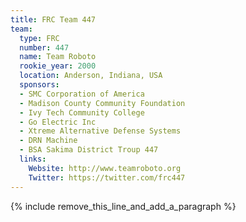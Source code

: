 ```yaml
---
title: FRC Team 447
team:
  type: FRC
  number: 447
  name: Team Roboto
  rookie_year: 2000
  location: Anderson, Indiana, USA
  sponsors:
  - SMC Corporation of America
  - Madison County Community Foundation
  - Ivy Tech Community College
  - Go Electric Inc
  - Xtreme Alternative Defense Systems
  - DRN Machine
  - BSA Sakima District Troup 447
  links:
    Website: http://www.teamroboto.org
    Twitter: https://twitter.com/frc447
---
```


{% include remove_this_line_and_add_a_paragraph %}
